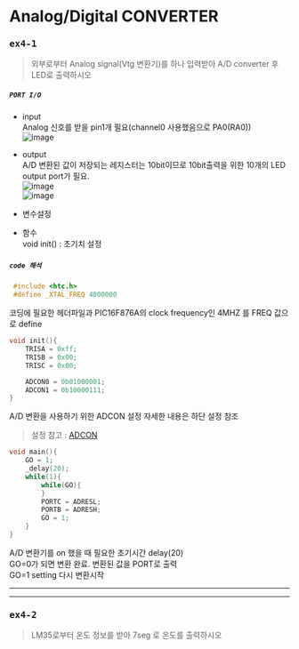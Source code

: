 # Analog/Digital CONVERTER 
### <pre>ex4-1</pre>  
>외부로부터 Analog signal(Vtg 변환기)를 하나 입력받아 A/D converter 후 LED로 출력하시오  

##### <code>PORT I/O</code>  
+ input  
	Analog 신호를 받을 pin1개 필요(channel0 사용했음으로 PA0(RA0))  
  ![image](https://user-images.githubusercontent.com/43701183/48490911-c76fc080-e869-11e8-9013-ce041c22b5ec.png)  
+ output  
  A/D 변환된 값이 저장되는 레지스터는 10bit이므로 10bit출력을 위한 10개의 LED output port가 필요.  
  ![image](https://user-images.githubusercontent.com/43701183/48490674-44e70100-e869-11e8-9b1f-be83f632016d.png)  
  ![image](https://user-images.githubusercontent.com/43701183/48490807-9099aa80-e869-11e8-8e76-5b4dfb687d4b.png)  
+ 변수설정  
	
+ 함수  
  void init() : 초기치 설정  
  
##### <code>code 해석</code> 
```c   
 #include <htc.h>
 #define _XTAL_FREQ 4000000
```
코딩에 필요한 헤더파일과 PIC16F876A의 clock frequency인 4MHZ 를 FREQ 값으로 define  

```c
void init(){
	TRISA = 0xff;
	TRISB = 0x00;
	TRISC = 0x00;

	ADCON0 = 0b01000001;
	ADCON1 = 0b10000111;	
}
```  
A/D 변환을 사용하기 위한 ADCON 설정 자세한 내용은 하단 설정 참조
>설정 참고 : [ADCON](https://google.com)  
```c
void main(){
	GO = 1;
	_delay(20);
	while(1){
		while(GO){
		}
		PORTC = ADRESL;
		PORTB = ADRESH;
		GO = 1;
	}
}
```
A/D 변환기를 on 했을 때 필요한 초기시간 delay(20)  
GO=0가 되면 변환 완료. 변환된 값을 PORT로 출력  
GO=1 setting 다시 변환시작  
  
  
  
    
* * *          
* * * 

### <pre>ex4-2</pre>
>LM35로부터 온도 정보를 받아 7seg 로 온도를 출력하시오
